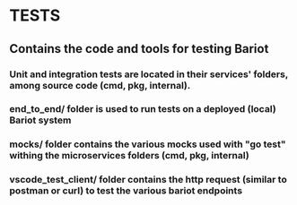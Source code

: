 # TESTS

## Contains the code and tools for testing Bariot

### Unit and integration tests are located in their services' folders, among source code (cmd, pkg, internal).

### end_to_end/ folder is used to run tests on a deployed (local) Bariot system

### mocks/ folder contains the various mocks used with "go test" withing the microservices folders (cmd, pkg, internal)

### vscode_test_client/ folder contains the http request (similar to postman or curl) to test the various bariot endpoints
